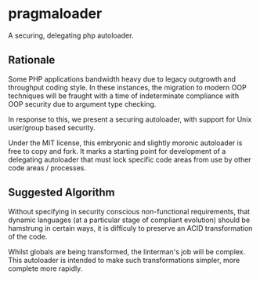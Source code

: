 # pragmaloader

A securing, delegating php autoloader.

## Rationale

Some PHP applications bandwidth heavy due to legacy outgrowth and throughput coding style. In these instances, the migration to modern OOP techniques will be fraught with a time of indeterminate compliance with OOP security due to argument type checking.

In response to this, we present a securing autoloader, with support for Unix user/group based security.

Under the MIT license, this embryonic and slightly moronic autoloader is free to copy and fork. It marks a starting point for development of a delegating autoloader that must lock specific code areas from use by other code areas / processes.

## Suggested Algorithm

Without specifying in security conscious non-functional requirements, that dynamic languages (at a particular stage of compliant evolution) should be hamstrung in certain ways, it is difficuly to preserve an ACID transformation of the code.

Whilst globals are being transformed, the linterman's job will be complex. This autoloader is intended to make such transformations simpler, more complete more rapidly.

